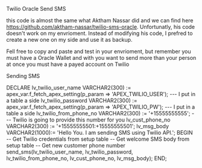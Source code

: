 Twilio Oracle Send SMS

this code is almost the same what Aktham Nassar did and we can find here
https://github.com/aktham-nassar/twilio-sms-oracle.
Unfortunatly, his code doesn't work on my envrioment.
Instead of modifying his code, I prefred to create a new one on my side and use it as backup.

Fell free to copy and paste and test in your envrioment, but remember you must have a Oracle Wallet
and with you want to send more than your person at once you must have a payed account on Twilio 


Sending SMS

DECLARE
  lv_twilio_user_name     VARCHAR2(300) := apex_var.f_fetch_apex_setting(p_param   => 'APEX_TWILIO_USER'); --- I put in a table a side
  lv_twilio_password      VARCHAR2(300) := apex_var.f_fetch_apex_setting(p_param   => 'APEX_TWILIO_PW'); --- I put in a table a side
  lv_twilio_from_phone_no VARCHAR2(300) := '+15555555555'; --- Twilio is going to provide this number for you
  lv_cust_phone_no        VARCHAR2(300) := '+15555555501:+15555555501';
  lv_msg_body             VARCHAR2(1000):= 'Hello You. I am sending SMS using Twilio API.';
BEGIN
  -- Get Twilio credentials from setup table
  -- Get welcome SMS body from setup table
  -- Get new customer phone number
  send_sms(lv_twilio_user_name,
           lv_twilio_password,
           lv_twilio_from_phone_no,
           lv_cust_phone_no,
           lv_msg_body);
END;
